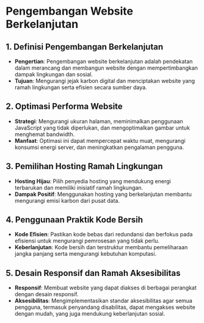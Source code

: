 # Pengembangan Website Berkelanjutan

## 1. **Definisi Pengembangan Berkelanjutan**
   - **Pengertian**: Pengembangan website berkelanjutan adalah pendekatan dalam merancang dan membangun website dengan mempertimbangkan dampak lingkungan dan sosial.
   - **Tujuan**: Mengurangi jejak karbon digital dan menciptakan website yang ramah lingkungan serta efisien secara sumber daya.

## 2. **Optimasi Performa Website**
   - **Strategi**: Mengurangi ukuran halaman, meminimalkan penggunaan JavaScript yang tidak diperlukan, dan mengoptimalkan gambar untuk menghemat bandwidth.
   - **Manfaat**: Optimasi ini dapat mempercepat waktu muat, mengurangi konsumsi energi server, dan meningkatkan pengalaman pengguna.

## 3. **Pemilihan Hosting Ramah Lingkungan**
   - **Hosting Hijau**: Pilih penyedia hosting yang mendukung energi terbarukan dan memiliki inisiatif ramah lingkungan.
   - **Dampak Positif**: Menggunakan hosting yang berkelanjutan membantu mengurangi emisi karbon dari pusat data.

## 4. **Penggunaan Praktik Kode Bersih**
   - **Kode Efisien**: Pastikan kode bebas dari redundansi dan berfokus pada efisiensi untuk mengurangi pemrosesan yang tidak perlu.
   - **Keberlanjutan**: Kode bersih dan terstruktur membantu pemeliharaan jangka panjang serta mengurangi kebutuhan komputasi.

## 5. **Desain Responsif dan Ramah Aksesibilitas**
   - **Responsif**: Membuat website yang dapat diakses di berbagai perangkat dengan desain responsif.
   - **Aksesibilitas**: Mengimplementasikan standar aksesibilitas agar semua pengguna, termasuk penyandang disabilitas, dapat mengakses website dengan mudah, yang juga mendukung keberlanjutan sosial.


